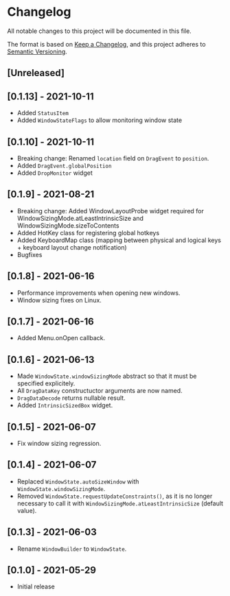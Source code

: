 # Changelog

All notable changes to this project will be documented in this file.

The format is based on [Keep a Changelog](https://keepachangelog.com/en/1.0.0/),
and this project adheres to [Semantic Versioning](https://semver.org/spec/v2.0.0.html).

## [Unreleased]

## [0.1.13] - 2021-10-11

- Added `StatusItem`
- Added `WindowStateFlags` to allow monitoring window state

## [0.1.10] - 2021-10-11

- Breaking change: Renamed `location` field on `DragEvent` to `position`.
- Added `DragEvent.globalPosition`
- Added `DropMonitor` widget

## [0.1.9] - 2021-08-21

- Breaking change: Added WindowLayoutProbe widget required for WindowSizingMode.atLeastIntrinsicSize and WindowSizingMode.sizeToContents
- Added HotKey class for registering global hotkeys
- Added KeyboardMap class (mapping between physical and logical keys + keyboard layout change notification)
- Bugfixes

## [0.1.8] - 2021-06-16

- Performance improvements when opening new windows.
- Window sizing fixes on Linux.

## [0.1.7] - 2021-06-16

- Added Menu.onOpen callback.

## [0.1.6] - 2021-06-13

- Made `WindowState.windowSizingMode` abstract so that it must be specified explicitely.
- All `DragDataKey` constructuctor arguments are now named.
- `DragDataDecode` returns nullable result.
- Added `IntrinsicSizedBox` widget.

## [0.1.5] - 2021-06-07

- Fix window sizing regression.

## [0.1.4] - 2021-06-07

- Replaced `WindowState.autoSizeWindow` with `WindowState.windowSizingMode`.
- Removed `WindowState.requestUpdateConstraints()`, as it is no longer necessary to call it with `WindowSizingMode.atLeastIntrinsicSize` (default value).

## [0.1.3] - 2021-06-03

- Rename `WindowBuilder` to `WindowState`.

## [0.1.0] - 2021-05-29

- Initial release

